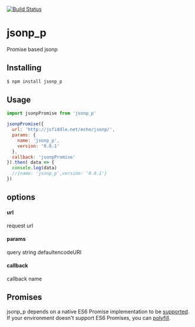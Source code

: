 [![Build Status](https://travis-ci.org/dashixiong1990/jsonp_p.svg?branch=master)](https://travis-ci.org/dashixiong1990/jsonp_p)
# jsonp_p
Promise based jsonp

## Installing

```bash
$ npm install jsonp_p
```

## Usage

```js
import jsonpPromise from 'jsonp_p'

jsonpPromise({
  url: 'http://jsfiddle.net/echo/jsonp/',  
  params: {
    name: 'jsonp_p',
    version: '0.0.1'
  },
  callback: 'jsonpPromise' 
}).then( data => {
  console.log(data)
  //{name: 'jsonp_p',version: '0.0.1'}
})
```

## options

#### url 
request url
#### params 
query string defaultencodeURI
#### callback
callback name

## Promises

jsonp_p depends on a native ES6 Promise implementation to be [supported](http://caniuse.com/promises).
If your environment doesn't support ES6 Promises, you can [polyfill](https://github.com/jakearchibald/es6-promise).
